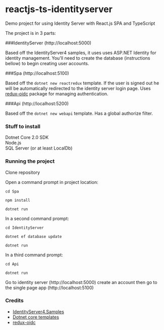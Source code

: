# reactjs-ts-identityserver
Demo project for using Identity Server with React.js SPA and TypeScript

The project is in 3 parts:

###IdentityServer (http://localhost:5000)

Based off the IdentityServer4 samples, it uses uses ASP.NET Identity for identity management. You'll need to create the database (instructions bellow) to begin creating user accounts.

###Spa (http://localhost:5100)

Based off the `dotnet new reactredux` template. If the user is signed out he will be automatically  redirected to the identity server login page. Uses [redux-oidc](https://github.com/maxmantz/redux-oidc) package for managing authentication.

###Api (http://localhost:5200)

Based off the `dotnet new webapi` template. Has a global authorize filter.


### Stuff to install

Dotnet Core 2.0 SDK  
Node.js  
SQL Server (or at least LocalDb)

### Running the project

Clone repository

Open a command prompt in project location:

`cd Spa`

`npm install`

`dotnet run`


In a second command prompt:

`cd IdentityServer`

`dotnet ef database update`

`dotnet run`

In a third command prompt:


`cd Api`

`dotnet run`

Go to identity server (http://localhost:5000) create an account then go to the single page app (http://localhost:5100)

### Credits

* [IdentityServer4.Samples](https://github.com/IdentityServer/IdentityServer4.Samples)
* [Dotnet core templates](https://github.com/aspnet/JavaScriptServices) 
* [redux-oidc](https://github.com/maxmantz/redux-oidc)
